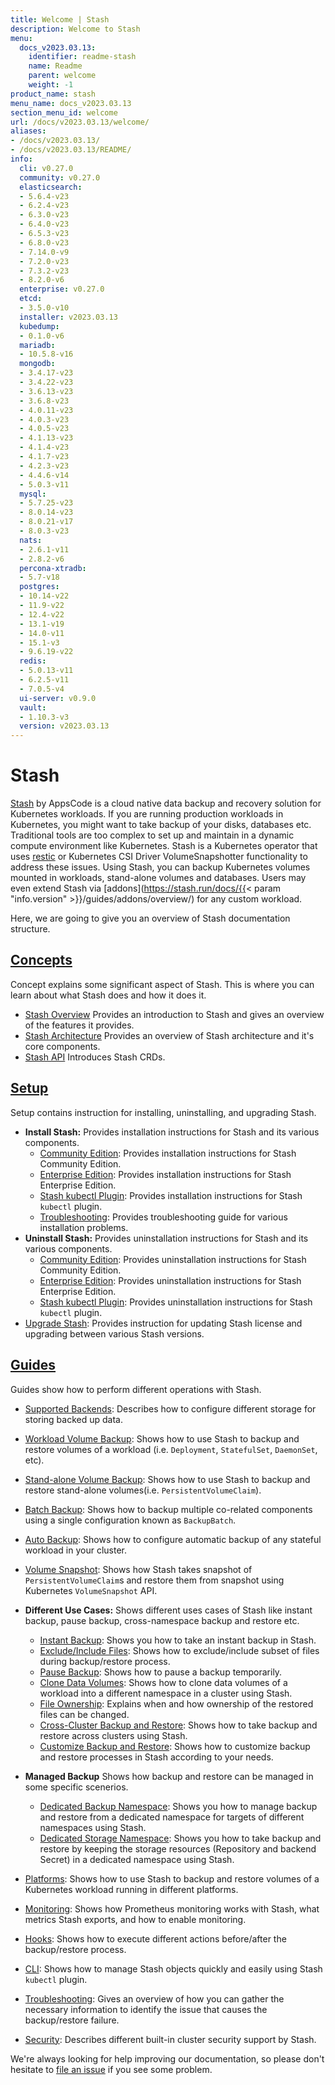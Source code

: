 ```yaml
---
title: Welcome | Stash
description: Welcome to Stash
menu:
  docs_v2023.03.13:
    identifier: readme-stash
    name: Readme
    parent: welcome
    weight: -1
product_name: stash
menu_name: docs_v2023.03.13
section_menu_id: welcome
url: /docs/v2023.03.13/welcome/
aliases:
- /docs/v2023.03.13/
- /docs/v2023.03.13/README/
info:
  cli: v0.27.0
  community: v0.27.0
  elasticsearch:
  - 5.6.4-v23
  - 6.2.4-v23
  - 6.3.0-v23
  - 6.4.0-v23
  - 6.5.3-v23
  - 6.8.0-v23
  - 7.14.0-v9
  - 7.2.0-v23
  - 7.3.2-v23
  - 8.2.0-v6
  enterprise: v0.27.0
  etcd:
  - 3.5.0-v10
  installer: v2023.03.13
  kubedump:
  - 0.1.0-v6
  mariadb:
  - 10.5.8-v16
  mongodb:
  - 3.4.17-v23
  - 3.4.22-v23
  - 3.6.13-v23
  - 3.6.8-v23
  - 4.0.11-v23
  - 4.0.3-v23
  - 4.0.5-v23
  - 4.1.13-v23
  - 4.1.4-v23
  - 4.1.7-v23
  - 4.2.3-v23
  - 4.4.6-v14
  - 5.0.3-v11
  mysql:
  - 5.7.25-v23
  - 8.0.14-v23
  - 8.0.21-v17
  - 8.0.3-v23
  nats:
  - 2.6.1-v11
  - 2.8.2-v6
  percona-xtradb:
  - 5.7-v18
  postgres:
  - 10.14-v22
  - 11.9-v22
  - 12.4-v22
  - 13.1-v19
  - 14.0-v11
  - 15.1-v3
  - 9.6.19-v22
  redis:
  - 5.0.13-v11
  - 6.2.5-v11
  - 7.0.5-v4
  ui-server: v0.9.0
  vault:
  - 1.10.3-v3
  version: v2023.03.13
---
```


# Stash

[Stash](https://stash.run) by AppsCode is a cloud native data backup and recovery solution for Kubernetes workloads. If you are running production workloads in Kubernetes, you might want to take backup of your disks, databases etc. Traditional tools are too complex to set up and maintain in a dynamic compute environment like Kubernetes. Stash is a Kubernetes operator that uses [restic](https://github.com/restic/restic) or Kubernetes CSI Driver VolumeSnapshotter functionality to address these issues. Using Stash, you can backup Kubernetes volumes mounted in workloads, stand-alone volumes and databases. Users may even extend Stash via [addons](https://stash.run/docs/{{< param "info.version" >}}/guides/addons/overview/) for any custom workload.

Here, we are going to give you an overview of Stash documentation structure.

## [Concepts](/docs/v2023.03.13/concepts/)

Concept explains some significant aspect of Stash. This is where you can learn about what Stash does and how it does it.

- [Stash Overview](/docs/v2023.03.13/concepts/what-is-stash/overview/) Provides an introduction to Stash and gives an overview of the features it provides.
- [Stash Architecture](/docs/v2023.03.13/concepts/what-is-stash/architecture/) Provides an overview of Stash architecture and it's core components.
- [Stash API](/docs/v2023.03.13/concepts/crds/repository/) Introduces Stash CRDs.

## [Setup](/docs/v2023.03.13/setup/)

Setup contains instruction for installing, uninstalling, and upgrading Stash.

- **Install Stash:** Provides installation instructions for Stash and its various components.
  - [Community Edition](/docs/v2023.03.13/setup/install/community/): Provides installation instructions for Stash Community Edition.
  - [Enterprise Edition](/docs/v2023.03.13/setup/install/enterprise/): Provides installation instructions for Stash Enterprise Edition.
  - [Stash kubectl Plugin](/docs/v2023.03.13/setup/install/kubectl-plugin/): Provides installation instructions for Stash `kubectl` plugin.
  - [Troubleshooting](/docs/v2023.03.13/setup/install/troubleshooting/): Provides troubleshooting guide for various installation problems.
- **Uninstall Stash:** Provides uninstallation instructions for Stash and its various components.
  - [Community Edition](/docs/v2023.03.13/setup/uninstall/community/): Provides uninstallation instructions for Stash Community Edition.
  - [Enterprise Edition](/docs/v2023.03.13/setup/uninstall/enterprise/): Provides uninstallation instructions for Stash Enterprise Edition.
  - [Stash kubectl Plugin](/docs/v2023.03.13/setup/uninstall/kubectl-plugin/): Provides uninstallation instructions for Stash `kubectl` plugin.
- [Upgrade Stash](/docs/v2023.03.13/setup/upgrade/): Provides instruction for updating Stash license and upgrading between various Stash versions.

## [Guides](/docs/v2023.03.13/guides/)

Guides show how to perform different operations with Stash.

- [Supported Backends](/docs/v2023.03.13/guides/backends/overview/): Describes how to configure different storage for storing backed up data.
- [Workload Volume Backup](/docs/v2023.03.13/guides/workloads/overview/): Shows how to use Stash to backup and restore volumes of a workload (i.e. `Deployment`, `StatefulSet`, `DaemonSet`, etc).
- [Stand-alone Volume Backup](/docs/v2023.03.13/guides/volumes/overview/): Shows how to use Stash to backup and restore stand-alone volumes(i.e. `PersistentVolumeClaim`).
- [Batch Backup](/docs/v2023.03.13/guides/batch-backup/overview/): Shows how to backup multiple co-related components using a single configuration known as `BackupBatch`.
- [Auto Backup](/docs/v2023.03.13/guides/auto-backup/overview/): Shows how to configure automatic backup of any stateful workload in your cluster.
- [Volume Snapshot](/docs/v2023.03.13/guides/volumesnapshot/overview/): Shows how Stash takes snapshot of `PersistentVolumeClaim`s and restore them from snapshot using Kubernetes `VolumeSnapshot` API.

- **Different Use Cases:**
Shows different uses cases of Stash like instant backup, pause backup, cross-namespace backup and restore etc.

  - [Instant Backup](/docs/v2023.03.13/guides/use-cases/instant-backup/): Shows you how to take an instant backup in Stash.
  - [Exclude/Include Files](/docs/v2023.03.13/guides/use-cases/exclude-include-files/): Shows how to exclude/include subset of files during backup/restore process.
  - [Pause Backup](/docs/v2023.03.13/guides/use-cases/pause-backup/): Shows how to pause a backup temporarily.
  - [Clone Data Volumes](/docs/v2023.03.13/guides/use-cases/clone-pvc/): Shows how to clone data volumes of a workload into a different namespace in a cluster using Stash.
  - [File Ownership](/docs/v2023.03.13/guides/use-cases/ownership/): Explains when and how ownership of the restored files can be changed.
  - [Cross-Cluster Backup and Restore](/docs/v2023.03.13/guides/use-cases/cross-cluster-backup/): Shows how to take backup and restore across clusters using Stash.
  - [Customize Backup and Restore](/docs/v2023.03.13/guides/use-cases/customize-backup-restore/): Shows how to customize backup and restore processes in Stash according to your needs.

- **Managed Backup**
Shows how backup and restore can be managed in some specific scenerios.
  - [Dedicated Backup Namespace](/docs/v2023.03.13/guides/managed-backup/dedicated-backup-namespace/): Shows you how to manage backup and restore from a dedicated namespace for targets of different namespaces using Stash.
  - [Dedicated Storage Namespace](/docs/v2023.03.13/guides/managed-backup/dedicated-storage-namespace/): Shows you how to take backup and restore by keeping the storage resources (Repository and backend Secret) in a dedicated namespace using Stash.

- [Platforms](/docs/v2023.03.13/guides/platforms/eks-irsa/): Shows how to use Stash to backup and restore volumes of a Kubernetes workload running in different platforms.
- [Monitoring](/docs/v2023.03.13/guides/monitoring/overview/): Shows how Prometheus monitoring works with Stash, what metrics Stash exports, and how to enable monitoring.
- [Hooks](/docs/v2023.03.13/guides/hooks/overview/): Shows how to execute different actions before/after the backup/restore process.
- [CLI](/docs/v2023.03.13/guides/cli/kubectl-plugin/): Shows how to manage Stash objects quickly and easily using Stash `kubectl` plugin.
- [Troubleshooting](/docs/v2023.03.13/guides/troubleshooting/how-to-troubleshoot/): Gives an overview of how you can gather the necessary information to identify the issue that causes the backup/restore failure.
- [Security](/docs/v2023.03.13/guides/security/rbac/): Describes different built-in cluster security support by Stash.

We're always looking for help improving our documentation, so please don't hesitate to [file an issue](https://github.com/stashed/project/issues/new) if you see some problem.
